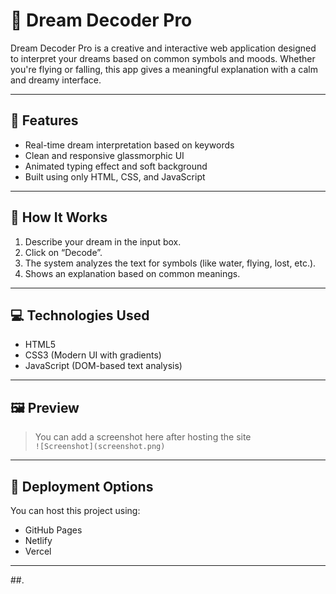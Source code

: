 # 🌙 Dream Decoder Pro

Dream Decoder Pro is a creative and interactive web application designed to interpret your dreams based on common symbols and moods. Whether you're flying or falling, this app gives a meaningful explanation with a calm and dreamy interface.

---

## 🔮 Features

- Real-time dream interpretation based on keywords
- Clean and responsive glassmorphic UI
- Animated typing effect and soft background
- Built using only HTML, CSS, and JavaScript

---

## 📜 How It Works

1. Describe your dream in the input box.
2. Click on “Decode”.
3. The system analyzes the text for symbols (like water, flying, lost, etc.).
4. Shows an explanation based on common meanings.

---

## 💻 Technologies Used

- HTML5
- CSS3 (Modern UI with gradients)
- JavaScript (DOM-based text analysis)

---

## 🖼 Preview

> You can add a screenshot here after hosting the site  
`![Screenshot](screenshot.png)`

---

## 🚀 Deployment Options

You can host this project using:
- GitHub Pages
- Netlify
- Vercel

---

##.
